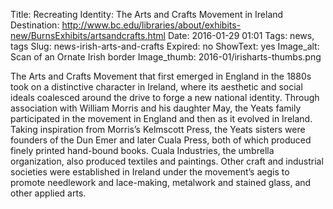 Title: Recreating Identity: The Arts and Crafts Movement in Ireland
Destination: http://www.bc.edu/libraries/about/exhibits-new/BurnsExhibits/artsandcrafts.html
Date: 2016-01-29 01:01 
Tags: news, tags 
Slug: news-irish-arts-and-crafts 
Expired: no
ShowText: yes
Image_alt: Scan of an Ornate Irish border
Image_thumb: 2016-01/irisharts-thumbs.png

The Arts and Crafts Movement that first emerged in England in the 1880s took on a distinctive character in Ireland, where its aesthetic and social ideals coalesced around the drive to forge a new national identity. Through association with William Morris and his daughter May, the Yeats family participated in the movement in England and then as it evolved in Ireland. Taking inspiration from Morris’s Kelmscott Press, the Yeats sisters were founders of the Dun Emer and later Cuala Press, both of which produced finely printed hand-bound books. Cuala Industries, the umbrella organization, also produced textiles and paintings. Other craft and industrial societies were established in Ireland under the movement’s aegis to promote needlework and lace-making, metalwork and stained glass, and other applied arts.
